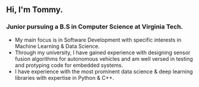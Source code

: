 ## Hi, I'm Tommy. 
### Junior pursuing a B.S in Computer Science at Virginia Tech. 
  - My main focus is in Software Development with specific interests in Machine Learning & Data Science.
  - Through my university, I have gained experience with designing sensor fusion algorithms for autonomous vehicles and am well versed in       testing and protyping code for embedded systems. 
  - I have experience with the most prominent data science & deep learning libraries with expertise in Python & C++.
